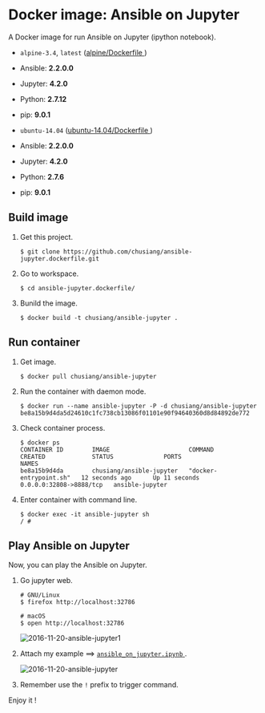 # Docker image: Ansible on Jupyter

A Docker image for run Ansible on Jupyter (ipython notebook).

- `alpine-3.4`, `latest` ([alpine/Dockerfile
](https://github.com/chusiang/ansible-jupyter.dockerfile/blob/master/alpine/Dockerfile))
 - Ansible: **2.2.0.0**
 - Jupyter: **4.2.0**
 - Python: **2.7.12**
 - pip: **9.0.1**

- `ubuntu-14.04` ([ubuntu-14.04/Dockerfile
](https://github.com/chusiang/ansible-jupyter.dockerfile/blob/master/ubuntu-14.04/Dockerfile))
 - Ansible: **2.2.0.0**
 - Jupyter: **4.2.0**
 - Python: **2.7.6**
 - pip: **9.0.1**

## Build image

1. Get this project.

    ```
    $ git clone https://github.com/chusiang/ansible-jupyter.dockerfile.git
    ```

1. Go to workspace.

    ```
    $ cd ansible-jupyter.dockerfile/
    ```

1. Bunild the image.

    ```
    $ docker build -t chusiang/ansible-jupyter .
    ```

## Run container

1. Get image.
    
    ```
    $ docker pull chusiang/ansible-jupyter
    ```

1. Run the container with daemon mode.
    
    ```
    $ docker run --name ansible-jupyter -P -d chusiang/ansible-jupyter
    be8a15b9d4da5d24610c1fc738cb13086f01101e90f94640360d8d84892de772
    ```

1. Check container process.

    ```
    $ docker ps
    CONTAINER ID        IMAGE                      COMMAND                  CREATED             STATUS              PORTS                     NAMES
    be8a15b9d4da        chusiang/ansible-jupyter   "docker-entrypoint.sh"   12 seconds ago      Up 11 seconds       0.0.0.0:32808->8888/tcp   ansible-jupyter
    ```

1. Enter container with command line.

    ```
    $ docker exec -it ansible-jupyter sh
    / #
    ```
    
## Play Ansible on Jupyter

Now, you can play the Ansible on Jupyter.

1. Go jupyter web.

    ```
    # GNU/Linux
    $ firefox http://localhost:32786
    
    # macOS
    $ open http://localhost:32786
    ```
    
    ![2016-11-20-ansible-jupyter1](https://cloud.githubusercontent.com/assets/219066/20463322/218f0c4a-af6b-11e6-9a95-2411ec7acb5f.png)


1. Attach my example ==> [`ansible_on_jupyter.ipynb`
](https://github.com/chusiang/ansible-jupyter.dockerfile/blob/master/ipynb/ansible_on_jupyter.ipynb).

    ![2016-11-20-ansible-jupyter](https://cloud.githubusercontent.com/assets/219066/20463319/fa8c047c-af6a-11e6-96d6-f985096c9c8c.png)

1. Remember use the `!` prefix to trigger command.

Enjoy it ! 